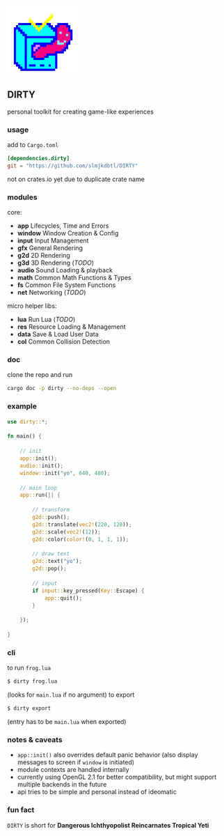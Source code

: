 ![icon](icon.png)

## DIRTY
personal toolkit for creating game-like experiences

### usage
add to `Cargo.toml`
```toml
[dependencies.dirty]
git = "https://github.com/slmjkdbtl/DIRTY"
```
not on crates.io yet due to duplicate crate name

### modules

core:

- **app** Lifecycles, Time and Errors
- **window** Window Creation & Config
- **input** Input Management
- **gfx** General Rendering
- **g2d** 2D Rendering
- **g3d** 3D Rendering (*TODO*)
- **audio** Sound Loading & playback
- **math** Common Math Functions & Types
- **fs** Common File System Functions
- **net** Networking (*TODO*)

micro helper libs:

- **lua** Run Lua (*TODO*)
- **res** Resource Loading & Management
- **data** Save & Load User Data
- **col** Common Collision Detection

### doc
clone the repo and run
```bash
cargo doc -p dirty --no-deps --open
```

### example
```rust
use dirty::*;

fn main() {

	// init
	app::init();
	audio::init();
	window::init("yo", 640, 480);

	// main loop
	app::run(|| {

		// transform
		g2d::push();
		g2d::translate(vec2!(220, 120));
		g2d::scale(vec2!(12));
		g2d::color(color!(0, 1, 1, 1));

		// draw text
		g2d::text("yo");
		g2d::pop();

		// input
		if input::key_pressed(Key::Escape) {
			app::quit();
		}

	});

}
```

### cli
to run `frog.lua`
```sh
$ dirty frog.lua
```
(looks for `main.lua` if no argument)
to export
```sh
$ dirty export
```
(entry has to be `main.lua` when exported)

### notes & caveats

- `app::init()` also overrides default panic behavior (also display messages to screen if `window` is initiated)
- module contexts are handled internally
- currently using OpenGL 2.1 for better compatibility, but might support multiple backends in the future
- api tries to be simple and personal instead of ideomatic

### fun fact
`DIRTY` is short for **Dangerous Ichthyopolist Reincarnates Tropical Yeti**

